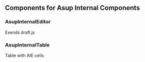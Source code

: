## Components for Asup Internal Components

### AsupInternalEditor

Exends draft.js

### AsupInternalTable

Table with AIE cells
